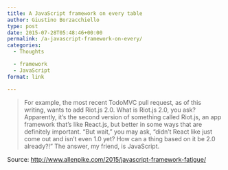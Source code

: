 ```yaml
---
title: A JavaScript framework on every table
author: Giustino Borzacchiello
type: post
date: 2015-07-28T05:48:46+00:00
permalink: /a-javascript-framework-on-every/
categories:
  - Thoughts

  - framework
  - JavaScript
format: link

---
```

> For example, the most recent TodoMVC pull request, as of this writing, wants to add Riot.js 2.0. What is Riot.js 2.0, you ask? Apparently, it’s the second version of something called Riot.js, an app framework that’s like React.js, but better in some ways that are definitely important. “But wait,” you may ask, “didn’t React like just come out and isn’t even 1.0 yet? How can a thing based on it be 2.0 already?!” The answer, my friend, is JavaScript. 

Source: http://www.allenpike.com/2015/javascript-framework-fatigue/